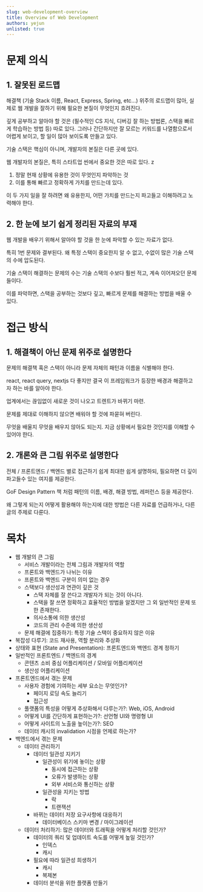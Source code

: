 ```yaml
---
slug: web-development-overview
title: Overview of Web Development
authors: yejun
unlisted: true
---
```


# 문제 의식

## 1. 잘못된 로드맵

해결책 (기술 Stack 이름, React, Express, Spring, etc...) 위주의 로드맵이 많아, 실제로 웹 개발을 잘하기 위해 필요한 본질이 무엇인지 흐려진다.

깊게 공부하고 알아야 할 것은 (필수적인 CS 지식, 디버깅 잘 하는 방법론, 스택을 빠르게 학습하는 방법 등) 따로 있다.
그러나 간단하지만 잘 모르는 키워드를 나열함으로서 어렵게 보이고, 할 일이 많아 보이도록 만들고 있다.

기술 스택은 핵심이 아니며, 개발자의 본질은 다른 곳에 있다.

웹 개발자의 본질은, 특히 스타트업 씬에서 중요한 것은 따로 있다.
z
1. 정말 현재 상황에 유용한 것이 무엇인지 파악하는 것
2. 이를 통해 빠르고 정확하게 가치를 만드는데 있다.

이 두 가지 일을 잘 하려면 왜 유용한지, 어떤 가치를 만드는지 파고들고 이해하려고 노력해야 한다.

## 2. 한 눈에 보기 쉽게 정리된 자료의 부재

웹 개발을 배우기 위해서 알아야 할 것을 한 눈에 파악할 수 있는 자료가 없다.

특히 1번 문제와 결부된다. 왜 특정 스택이 중요한지 알 수 없고, 수없이 많은 기술 스택의 수에 압도된다.

기술 스택이 해결하는 문제의 수는 기술 스택의 수보다 훨씬 적고, 계속 이어져오던 문제들이다.

이를 파악하면, 스택을 공부하는 것보다 깊고, 빠르게 문제를 해결하는 방법을 배울 수 있다.

# 접근 방식

## 1. 해결책이 아닌 문제 위주로 설명한다

문제의 해결책 혹은 스택이 아니라 문제 자체의 패턴과 이름을 식별해야 한다.

react, react query, nextjs 다 좋지만 결국 이 프레임워크가 등장한 배경과 해결하고자 하는 바를 알아야 한다.

업계에서는 끊임없이 새로운 것이 나오고 트렌트가 바뀌기 마련.

문제를 제대로 이해하지 않으면 배워야 할 것에 파묻혀 버린다.

무엇을 배울지 무엇을 배우지 않아도 되는지. 지금 상황에서 필요한 것인지를 이해할 수 있어야 한다.

## 2. 개론와 큰 그림 위주로 설명한다

전체 / 프론트엔드 / 백엔드 별로 접근하기 쉽게 최대한 쉽게 설명하되, 필요하면 더 깊이 파고들수 있는 여지를 제공한다.

GoF Design Pattern 책 처럼 패턴의 이름, 배경, 해결 방법, 레퍼런스 등을 제공한다.

왜 그렇게 되는지 어떻게 활용해야 하는지에 대한 방법은 다른 자료를 언급하거나, 다른 글의 주제로 다룬다.

# 목차

- 웹 개발의 큰 그림
  - 서비스 개발이라는 전체 그림과 개발자의 역할
  - 프론트와 백엔드가 나뉘는 이유
  - 프론트와 백엔드 구분이 의미 없는 경우
  - 스택보다 생산성과 연관이 깊은 것
    - 스택 자체를 잘 쓴다고 개발자가 되는 것이 아니다.
    - 스택을 잘 쓰면 정확하고 효율적인 방법을 알겠지만 그 외 일반적인 문제 또한 존재한다.
    - 의사소통에 의한 생산성
    - 코드의 관리 수준에 의한 생산성
  - 문제 해결에 집중하기: 특정 기술 스택이 중요하지 않은 이유
- 복잡성 다루기: 코드 재사용, 역할 분리와 추상화
- 상태와 표현 (State and Presentation): 프론트엔드와 백엔드 경계 정하기
- 일반적인 프론트엔드 / 백엔드의 경계
  - 콘텐츠 소비 중심 어플리케이션 / 모바일 어플리케이션
  - 생산성 어플리케이션
- 프론트엔드에서 겪는 문제
  - 사용자 경험에 기여하는 세부 요소는 무엇인가?
    - 페이지 로딩 속도 늘리기
    - 접근성
  - 풀랫폼의 특성을 어떻게 추상화해서 다루는가?: Web, iOS, Android
  - 어떻게 UI를 간단하게 표현하는가?: 선언형 UI와 명령형 UI
  - 어떻게 사이트의 노출을 높이는가?: SEO
  - 데이터 캐시의 invalidation 시점을 언제로 하는가?
- 백엔드에서 겪는 문제
  - 데이터 관리하기
    - 데이터 일관성 지키기
      - 일관성이 위기에 놓이는 상황
        - 동시에 접근하는 상황
        - 오류가 발생하는 상황
        - 외부 서비스와 통신하는 상황
      - 일관성을 지키는 방법
        - 락
        - 트랜잭션
    - 바뀌는 데이터 저장 요구사항에 대응하기
      - 데이터베이스 스키마 변경 / 마이그레이션
  - 데이터 처리하기: 많은 데이터와 트래픽을 어떻게 처리할 것인가?
    - 데이터의 쿼리 및 업데이트 속도를 어떻게 높일 것인가?
      - 인덱스
      - 캐시
    - 필요에 따라 일관성 희생하기
      - 캐시
      - 복제본
    - 데이터 분석을 위한 플랫폼 만들기